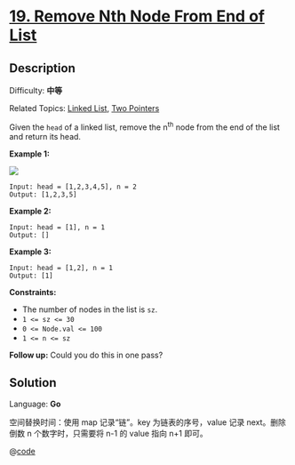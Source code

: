 # [19\. Remove Nth Node From End of List](https://leetcode.cn/problems/remove-nth-node-from-end-of-list/)

## Description

Difficulty: **中等**  

Related Topics: [Linked List](https://leetcode.cn/tag/https://leetcode.cn/tag/linked-list//), [Two Pointers](https://leetcode.cn/tag/https://leetcode.cn/tag/two-pointers//)


Given the `head` of a linked list, remove the n<sup>th</sup> node from the end of the list and return its head.

**Example 1:**

![](https://assets.leetcode.com/uploads/2020/10/03/remove_ex1.jpg)

```
Input: head = [1,2,3,4,5], n = 2
Output: [1,2,3,5]
```

**Example 2:**

```
Input: head = [1], n = 1
Output: []
```

**Example 3:**

```
Input: head = [1,2], n = 1
Output: [1]
```

**Constraints:**

*   The number of nodes in the list is `sz`.
*   `1 <= sz <= 30`
*   `0 <= Node.val <= 100`
*   `1 <= n <= sz`

**Follow up:** Could you do this in one pass?


## Solution

Language: **Go**

空间替换时间：使用 map 记录“链”。key 为链表的序号，value 记录 next。删除倒数 n 个数字时，只需要将 n-1 的 value 指向 n+1 即可。

@[code](@IOI/19-main.cpp)
